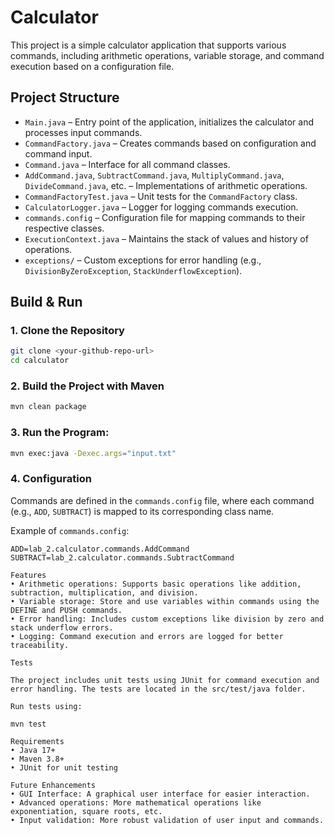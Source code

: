 # Calculator

This project is a simple calculator application that supports various commands, including arithmetic operations, variable storage, and command execution based on a configuration file.

## Project Structure
- `Main.java` – Entry point of the application, initializes the calculator and processes input commands.
- `CommandFactory.java` – Creates commands based on configuration and command input.
- `Command.java` – Interface for all command classes.
- `AddCommand.java`, `SubtractCommand.java`, `MultiplyCommand.java`, `DivideCommand.java`, etc. – Implementations of arithmetic operations.
- `CommandFactoryTest.java` – Unit tests for the `CommandFactory` class.
- `CalculatorLogger.java` – Logger for logging commands execution.
- `commands.config` – Configuration file for mapping commands to their respective classes.
- `ExecutionContext.java` – Maintains the stack of values and history of operations.
- `exceptions/` – Custom exceptions for error handling (e.g., `DivisionByZeroException`, `StackUnderflowException`).

## Build & Run

### 1. Clone the Repository
```bash
git clone <your-github-repo-url>
cd calculator
```
### 2. Build the Project with Maven
```bash
mvn clean package
```
### 3. Run the Program:
```bash
mvn exec:java -Dexec.args="input.txt"
```
### 4. Configuration

Commands are defined in the `commands.config` file, where each command (e.g., `ADD`, `SUBTRACT`) is mapped to its corresponding class name.

Example of `commands.config`:
```properties
ADD=lab_2.calculator.commands.AddCommand
SUBTRACT=lab_2.calculator.commands.SubtractCommand

Features
• Arithmetic operations: Supports basic operations like addition, subtraction, multiplication, and division.
• Variable storage: Store and use variables within commands using the DEFINE and PUSH commands.
• Error handling: Includes custom exceptions like division by zero and stack underflow errors.
• Logging: Command execution and errors are logged for better traceability.

Tests

The project includes unit tests using JUnit for command execution and error handling. The tests are located in the src/test/java folder.

Run tests using:

mvn test

Requirements
• Java 17+
• Maven 3.8+
• JUnit for unit testing

Future Enhancements
• GUI Interface: A graphical user interface for easier interaction.
• Advanced operations: More mathematical operations like exponentiation, square roots, etc.
• Input validation: More robust validation of user input and commands.
